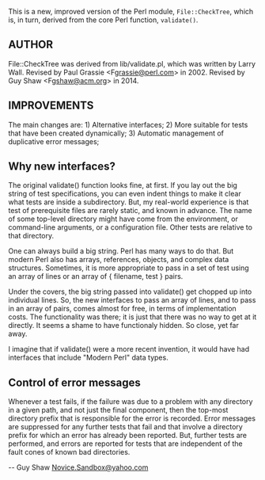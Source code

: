 
This is a new, improved version of the Perl module, `File::CheckTree`,
which is, in turn, derived from the core Perl function, `validate()`.


AUTHOR
------
  File::CheckTree was derived from lib/validate.pl,
  which was written by Larry Wall.
  Revised by Paul Grassie <F<grassie@perl.com>> in 2002.
  Revised by Guy Shaw <F<gshaw@acm.org>> in 2014.

IMPROVEMENTS
------------

The main changes are:
    1) Alternative interfaces;
    2) More suitable for tests that have been created dynamically;
    3) Automatic management of duplicative error messages;


Why new interfaces?
-------------------
The original validate() function looks fine, at first.
If you lay out the big string of test specifications,
you can even indent things to make it clear what tests
are inside a subdirectory.  But, my real-world experience
is that test of prerequisite files are rarely static,
and known in advance.  The name of some top-level directory
might have come from the environment, or command-line
arguments, or a configuration file.  Other tests are
relative to that directory.

One can always build a big string.  Perl has many
ways to do that.  But modern Perl also has arrays,
references, objects, and complex data structures.
Sometimes, it is more appropriate to pass in a set
of test using an array of lines or an array of
{ filename, test } pairs.

Under the covers, the big string passed into
validate() get chopped up into individual lines.
So, the new interfaces to pass an array of lines,
and to pass in an array of pairs, comes almost for
free, in terms of implementation costs.
The functionality was there; it is just that there
was no way to get at it directly.  It seems a shame
to have functionaly hidden.  So close, yet far away.

I imagine that if validate() were a more recent
invention, it would have had interfaces that include
"Modern Perl" data types.


Control of error messages
-------------------------
Whenever a test fails, if the failure was due
to a problem with any directory in a given path,
and not just the final component, then the top-most
directory prefix that is responsible for the error
is recorded.  Error messages are suppressed for
any further tests that fail and that involve a
directory prefix for which an error has already
been reported.  But, further tests are performed,
and errors are reported for tests that are independent
of the fault cones of known bad directories.


-- Guy Shaw
   Novice.Sandbox@yahoo.com

